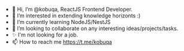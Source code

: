 - 👋 Hi, I’m @kobuqa, ReactJS Frontend Developer.
- 👀 I’m interested in extending knowledge horizonts :)
- 🌱 I’m currently learning NodeJS/NestJS
- 💞️ I’m looking to collaborate on any interesting ideas/projects/tasks.
- ✨ I'm not looking for a job.
- 📫 How to reach me https://t.me/kobuqa

<!---
kobuqa/kobuqa is a ✨ special ✨ repository because its `README.md` (this file) appears on your GitHub profile.
You can click the Preview link to take a look at your changes.
--->
